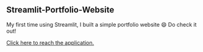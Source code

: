 ## Streamlit-Portfolio-Website

My first time using Streamlit, I built a simple portfolio website :smile: Do check it out!

[Click here to reach the application.](https://waiee-streamlit-portfolio-website-main-eyqdee.streamlitapp.com)
